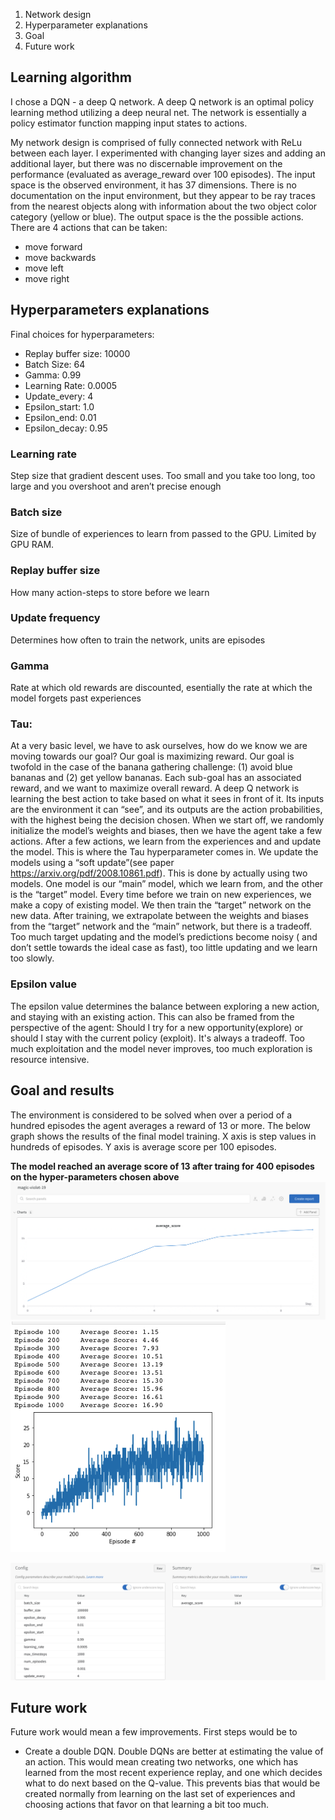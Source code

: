 1. Network design 
2. Hyperparameter explanations 
3. Goal 
4. Future work

## Learning algorithm 
I chose a DQN - a deep Q network. A deep Q network is an optimal policy learning method utilizing a deep neural net. The network is essentially a policy estimator function mapping input states to actions. 

My network design is comprised of fully connected network with ReLu between each layer. I experimented with changing layer sizes and adding an additional layer, but there was no discernable improvement on the performance (evaluated as average_reward over 100 episodes). 
The input space is the observed environment, it has 37 dimensions. There is no documentation on the input environment, but they appear to be ray traces from the nearest objects along with information about the two object color category (yellow or blue). 
The output space is the the possible actions. There are 4 actions that can be taken: 
- move forward 
- move backwards 
- move left 
- move right 


## Hyperparameters explanations 

Final choices for hyperparameters: 
- Replay buffer size: 10000 
- Batch Size:         64 
- Gamma:              0.99
- Learning Rate:      0.0005 
- Update_every:       4
- Epsilon_start:      1.0
- Epsilon_end:        0.01
- Epsilon_decay:      0.95


### Learning rate
Step size that gradient descent uses. Too small and you take too long, too large and you overshoot and aren’t precise enough

### Batch size
Size of bundle of experiences to learn from passed to the GPU. Limited by GPU RAM. 

### Replay buffer size
How many action-steps to store before we learn

### Update frequency
Determines how often to train the network, units are episodes

### Gamma
Rate at which old rewards are discounted, esentially the rate at which the model forgets past experiences

### Tau: 
At a very basic level, we have to ask ourselves, how do we know we are moving towards our goal? Our goal is maximizing reward. Our goal is twofold in the case of the banana gathering challenge: (1) avoid blue bananas and (2) get yellow bananas. Each sub-goal has an associated reward, and we want to maximize overall reward. A deep Q network is learning the best action to take based on what it sees in front of it. Its inputs are the environment it can “see”, and its outputs are the action probabilities, with the highest being the decision chosen. When we start off, we randomly initialize the model’s weights and biases, then we have the agent take a few actions. After a few actions, we learn from the experiences and and update the model. This is where the Tau hyperparameter comes in. We update the models using a “soft update”(see paper https://arxiv.org/pdf/2008.10861.pdf). This is done by actually using two models. One model is our “main” model, which we learn from, and the other is the “target” model. Every time before we train on new experiences, we make a copy of existing model. We then train the “target” network on the new data. After training, we extrapolate between the weights and biases from the “target” network and the “main” network, but there is a tradeoff. Too much target updating and the model’s predictions become noisy ( and don’t settle towards the ideal case as fast), too little updating and we learn too slowly. 

### Epsilon value 
The epsilon value determines the balance between exploring a new action, and staying with an existing action. This can also be framed from the perspective of the agent: Should I try for a new opportunity(explore) or should I stay with the current policy (exploit). It's always a tradeoff. Too much exploitation and the model never improves, too much exploration is resource intensive. 

## Goal and results 
The environment is considered to be solved when over a period of a hundred episodes the agent averages a reward of 13 or more. 
The below graph shows the results of the final model training. X axis is step values in hundreds of episodes. Y axis is average score per 100 episodes. 

<b> The model reached an average score of 13 after traing for 400 episodes on the hyper-parameters chosen above  </b>
![Average scores output](media/results_magic-violet-19.png)
![Average scores output matplotlib](media/matplotilb_scores.png)



![Weights and Biases model config page](media/wandb_output.png)


## Future work
Future work would mean a few improvements. First steps would be to 
* Create a double DQN. Double DQNs are better at estimating the value of an action. This would mean creating two networks, one which has learned from the most recent experience replay, and one which decides what to do next based on the Q-value. This prevents bias that would be created normally from learning on the last set of experiences and choosing actions that favor on that learning a bit too much. 
